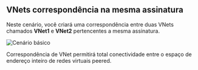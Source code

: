 ## <a name="peering-vnets-in-the-same-subscription"></a>VNets correspondência na mesma assinatura

Neste cenário, você criará uma correspondência entre duas VNets chamados **VNet1** e **VNet2** pertencentes a mesma assinatura. 

![Cenário básico](./media/virtual-networks-create-vnetpeering-scenario-basic-include/figure01.PNG)

Correspondência de VNet permitirá total conectividade entre o espaço de endereço inteiro de redes virtuais peered.    